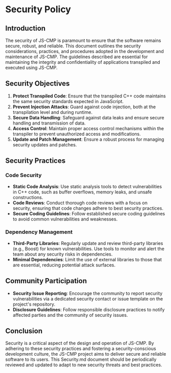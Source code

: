 # Security Policy

## Introduction

The security of JS-CMP is paramount to ensure that the software remains secure, robust, and reliable. This document outlines the security considerations, practices, and procedures adopted in the development and maintenance of JS-CMP. The guidelines described are essential for maintaining the integrity and confidentiality of applications transpiled and executed using JS-CMP.

## Security Objectives

1. **Protect Transpiled Code**: Ensure that the transpiled C++ code maintains the same security standards expected in JavaScript.
2. **Prevent Injection Attacks**: Guard against code injection, both at the transpilation level and during runtime.
3. **Secure Data Handling**: Safeguard against data leaks and ensure secure handling and transmission of data.
4. **Access Control**: Maintain proper access control mechanisms within the transpiler to prevent unauthorized access and modifications.
5. **Update and Patch Management**: Ensure a robust process for managing security updates and patches.

## Security Practices

### Code Security

- **Static Code Analysis**: Use static analysis tools to detect vulnerabilities in C++ code, such as buffer overflows, memory leaks, and unsafe constructions.
- **Code Reviews**: Conduct thorough code reviews with a focus on security, ensuring that code changes adhere to best security practices.
- **Secure Coding Guidelines**: Follow established secure coding guidelines to avoid common vulnerabilities and weaknesses.

### Dependency Management

- **Third-Party Libraries**: Regularly update and review third-party libraries (e.g., Boost) for known vulnerabilities. Use tools to monitor and alert the team about any security risks in dependencies.
- **Minimal Dependencies**: Limit the use of external libraries to those that are essential, reducing potential attack surfaces.

## Community Participation

- **Security Issue Reporting**: Encourage the community to report security vulnerabilities via a dedicated security contact or issue template on the project's repository.
- **Disclosure Guidelines**: Follow responsible disclosure practices to notify affected parties and the community of security issues.

## Conclusion

Security is a critical aspect of the design and operation of JS-CMP. By adhering to these security practices and fostering a security-conscious development culture, the JS-CMP project aims to deliver secure and reliable software to its users. This Security.md document should be periodically reviewed and updated to adapt to new security threats and best practices.
